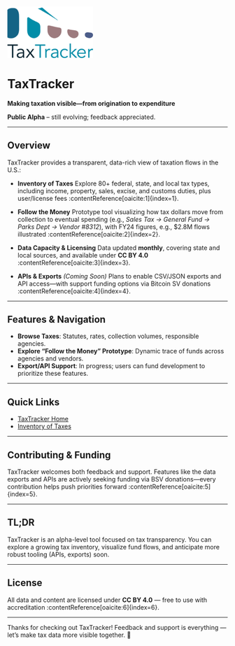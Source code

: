 <div
  style="max-width: 196px">
  <img src="https://raw.githubusercontent.com/afomi/taxtracker/refs/heads/main/assets/images/tax-tracker-mark.svg">
</div>

# TaxTracker

**Making taxation visible—from origination to expenditure**

**Public Alpha** – still evolving; feedback appreciated.

---

## Overview

TaxTracker provides a transparent, data-rich view of taxation flows in the U.S.:

- **Inventory of Taxes**
  Explore 80+ federal, state, and local tax types, including income, property, sales, excise, and customs duties, plus user/license fees :contentReference[oaicite:1]{index=1}.

- **Follow the Money**
  Prototype tool visualizing how tax dollars move from collection to eventual spending (e.g., *Sales Tax → General Fund → Parks Dept → Vendor #8312*), with FY24 figures, e.g., $2.8M flows illustrated :contentReference[oaicite:2]{index=2}.

- **Data Capacity & Licensing**
  Data updated **monthly**, covering state and local sources, and available under **CC BY 4.0** :contentReference[oaicite:3]{index=3}.

- **APIs & Exports** *(Coming Soon)*
  Plans to enable CSV/JSON exports and API access—with support funding options via Bitcoin SV donations :contentReference[oaicite:4]{index=4}.

---

## Features & Navigation

- **Browse Taxes**: Statutes, rates, collection volumes, responsible agencies.
- **Explore “Follow the Money” Prototype**: Dynamic trace of funds across agencies and vendors.
- **Export/API Support**: In progress; users can fund development to prioritize these features.

---

## Quick Links

- [TaxTracker Home](https://taxtracker.org)
- [Inventory of Taxes](https://taxtracker.org/taxes)

---

## Contributing & Funding

TaxTracker welcomes both feedback and support. Features like the data exports and APIs are actively seeking funding via BSV donations—every contribution helps push priorities forward :contentReference[oaicite:5]{index=5}.

---

## TL;DR

TaxTracker is an alpha-level tool focused on tax transparency. You can explore a growing tax inventory, visualize fund flows, and anticipate more robust tooling (APIs, exports) soon.

---

## License

All data and content are licensed under **CC BY 4.0** — free to use with accreditation :contentReference[oaicite:6]{index=6}.

---

Thanks for checking out TaxTracker! Feedback and support is everything — let’s make tax data more visible together. 🚀
